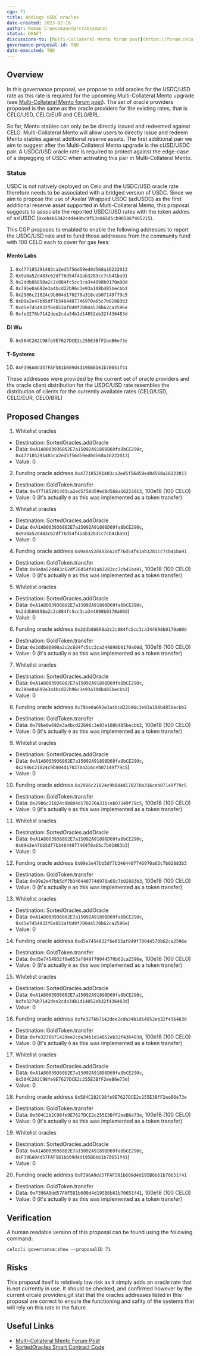 ```yaml
---
cgp: 71
title: Addings USDC oracles
date-created: 2023-02-16
author: Roman Croessmann(@rcroessmann)
status: DRAFT
discussions-to: [Multi-Collateral Mento forum post](https://forum.celo.org/t/mento-core-contract-upgrade-1-multi-collateral-mint/4942/4)
governance-proposal-id: TBD
date-executed: TBD
---
```


## Overview

In this governance proposal, we propose to add oracles for the USDC/USD rate as this rate is required for the upcoming Multi-Collateral Mento upgrade (see [Multi-Collateral Mento forum post](https://forum.celo.org/t/mento-core-contract-upgrade-1-multi-collateral-mint/4942/4)). The set of oracle providers proposed is the same as the oracle providers for the existing rates, that is CELO/USD, CELO/EUR and CELO/BRL.

So far, Mento stables can only be be directly issued and redeemed against CELO. Multi-Collateral Mento will allow users to directly issue and redeem Mento stables against additional reserve assets. The first additional pair we aim to suggest after the Multi-Collateral Mento upgrade is the cUSD/USDC pair. A USDC/USD oracle rate is required to protect against the edge-case of a depegging of USDC when activating this pair in Multi-Collateral Mento.

### Status

USDC is not natively deployed on Celo and the USDC/USD oracle rate therefore needs to be associated with a bridged version of USDC. Since we aim to propose the use of Axelar Wrapped USDC (axlUSDC) as the first additional reserve asset supported in Multi-Collateral Mento, this proposal suggests to associate the reported USDC/USD rates with the token addres of axlUSDC (`0xeb466342c4d449bc9f53a865d5cb90586f405215`).

This CGP proposes to enabled to enable the following addresses to report the USDC/USD rate and to fund those addresses from the community fund with 100 CELO each to cover for gas fees:

#### Mento Labs

1. `0x477185291403ca2ed5f56d59ed0d568a16222013`
2. `0x9a0a52d483c62df76d54f41ab3283cc7cb41ba91`
3. `0x2ddb86898a2c2c884fc5cc3ca344898b0170a00d`
4. `0x79be0a692e3a4bcd22b96c3e93a108b485becbb2`
5. `0x2986c21824c9b804d170270a316ceb07149f79c5`
6. `0x09e2e47bb5df7b3464407746970a65c7b02883b3`
7. `0xd5e7454932f6e853af849f70044570b62ca2596e`
8. `0xfe3276b7142dee2cda34b1d14852eb32f436483d`

#### Di Wu

9. `0x504C282C98fe9E7627DCE2c255E3BfF2eeB6e73e`

#### T-Systems

10. `0xF396A0dd57FAF581b609d4d195B6b61b70651f41`

These addresses were provided by the current set of oracle providers and the oracle client distribution for the USDC/USD rate resembles the distribution of clients for the currently available rates (CELO/USD, CELO/EUR, CELO/BRL)

## Proposed Changes

1. Whitelist oracles

- Destination: SortedOracles.addOracle
- Data: `0xA1A8003936862E7a15092A91898D69fa8bCE290c`, `0x477185291403ca2ed5f56d59ed0d568a16222013`)
- Value: 0

2. Funding oracle address `0x477185291403ca2ed5f56d59ed0d568a16222013`

- Destination: GoldToken.transfer
- Data: `0x477185291403ca2ed5f56d59ed0d568a16222013`, 100e18 (100 CELO)
- Value: 0 (it's actually `0` as this was implemented as a token transfer)

3. Whitelist oracles

- Destination: SortedOracles.addOracle
- Data: `0xA1A8003936862E7a15092A91898D69fa8bCE290c`, `0x9a0a52d483c62df76d54f41ab3283cc7cb41ba91`)
- Value: 0

4. Funding oracle address `0x9a0a52d483c62df76d54f41ab3283cc7cb41ba91`

- Destination: GoldToken.transfer
- Data: `0x9a0a52d483c62df76d54f41ab3283cc7cb41ba91`, 100e18 (100 CELO)
- Value: 0 (it's actually `0` as this was implemented as a token transfer)

5. Whitelist oracles

- Destination: SortedOracles.addOracle
- Data: `0xA1A8003936862E7a15092A91898D69fa8bCE290c`, `0x2ddb86898a2c2c884fc5cc3ca344898b0170a00d`)
- Value: 0

6. Funding oracle address `0x2ddb86898a2c2c884fc5cc3ca344898b0170a00d`

- Destination: GoldToken.transfer
- Data: `0x2ddb86898a2c2c884fc5cc3ca344898b0170a00d`, 100e18 (100 CELO)
- Value: 0 (it's actually `0` as this was implemented as a token transfer)

7. Whitelist oracles

- Destination: SortedOracles.addOracle
- Data: `0xA1A8003936862E7a15092A91898D69fa8bCE290c`, `0x79be0a692e3a4bcd22b96c3e93a108b485becbb2`)
- Value: 0

8. Funding oracle address `0x79be0a692e3a4bcd22b96c3e93a108b485becbb2`

- Destination: GoldToken.transfer
- Data: `0x79be0a692e3a4bcd22b96c3e93a108b485becbb2`, 100e18 (100 CELO)
- Value: 0 (it's actually `0` as this was implemented as a token transfer)

9. Whitelist oracles

- Destination: SortedOracles.addOracle
- Data: `0xA1A8003936862E7a15092A91898D69fa8bCE290c`, `0x2986c21824c9b804d170270a316ceb07149f79c5`)
- Value: 0

10. Funding oracle address `0x2986c21824c9b804d170270a316ceb07149f79c5`

- Destination: GoldToken.transfer
- Data: `0x2986c21824c9b804d170270a316ceb07149f79c5`, 100e18 (100 CELO)
- Value: 0 (it's actually `0` as this was implemented as a token transfer)

11. Whitelist oracles

- Destination: SortedOracles.addOracle
- Data: `0xA1A8003936862E7a15092A91898D69fa8bCE290c`, `0x09e2e47bb5df7b3464407746970a65c7b02883b3`)
- Value: 0

12. Funding oracle address `0x09e2e47bb5df7b3464407746970a65c7b02883b3`

- Destination: GoldToken.transfer
- Data: `0x09e2e47bb5df7b3464407746970a65c7b02883b3`, 100e18 (100 CELO)
- Value: 0 (it's actually `0` as this was implemented as a token transfer)

13. Whitelist oracles

- Destination: SortedOracles.addOracle
- Data: `0xA1A8003936862E7a15092A91898D69fa8bCE290c`, `0xd5e7454932f6e853af849f70044570b62ca2596e`)
- Value: 0

14. Funding oracle address `0xd5e7454932f6e853af849f70044570b62ca2596e`

- Destination: GoldToken.transfer
- Data: `0xd5e7454932f6e853af849f70044570b62ca2596e`, 100e18 (100 CELO)
- Value: 0 (it's actually `0` as this was implemented as a token transfer)

15. Whitelist oracles

- Destination: SortedOracles.addOracle
- Data: `0xA1A8003936862E7a15092A91898D69fa8bCE290c`, `0xfe3276b7142dee2cda34b1d14852eb32f436483d`)
- Value: 0

16. Funding oracle address `0xfe3276b7142dee2cda34b1d14852eb32f436483d`

- Destination: GoldToken.transfer
- Data: `0xfe3276b7142dee2cda34b1d14852eb32f436483d`, 100e18 (100 CELO)
- Value: 0 (it's actually `0` as this was implemented as a token transfer)

17. Whitelist oracles

- Destination: SortedOracles.addOracle
- Data: `0xA1A8003936862E7a15092A91898D69fa8bCE290c`, `0x504C282C98fe9E7627DCE2c255E3BfF2eeB6e73e`)
- Value: 0

18. Funding oracle address `0x504C282C98fe9E7627DCE2c255E3BfF2eeB6e73e`

- Destination: GoldToken.transfer
- Data: `0x504C282C98fe9E7627DCE2c255E3BfF2eeB6e73e`, 100e18 (100 CELO)
- Value: 0 (it's actually `0` as this was implemented as a token transfer)

19. Whitelist oracles

- Destination: SortedOracles.addOracle
- Data: `0xA1A8003936862E7a15092A91898D69fa8bCE290c`, `0xF396A0dd57FAF581b609d4d195B6b61b70651f41`)
- Value: 0

20. Funding oracle address `0xF396A0dd57FAF581b609d4d195B6b61b70651f41`

- Destination: GoldToken.transfer
- Data: `0xF396A0dd57FAF581b609d4d195B6b61b70651f41`, 100e18 (100 CELO)
- Value: 0 (it's actually `0` as this was implemented as a token transfer)

## Verification

A human readable version of this proposal can be found using the following command:

```
celocli governance:show --proposalID 71
```

## Risks

This proposal itself is relatively low risk as it simply adds an oracle rate that is not currently in use. It should be checked, and confirmed however by the current orcale providers,git stat that the oracles addresses listed in this proposal are correct to ensure the functioning and safity of the systems that will rely on this rate in the future.

## Useful Links

- [Multi-Collateral Mento Forum Post](https://forum.celo.org/t/mento-core-contract-upgrade-1-multi-collateral-mint/4942/4)
- [SortedOracles Smart Contract Code](https://github.com/celo-org/celo-monorepo/blob/master/packages/protocol/contracts/stability/SortedOracles.sol)
